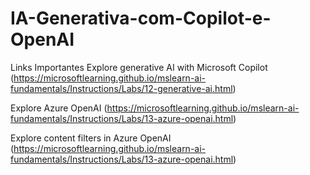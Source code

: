# IA-Generativa-com-Copilot-e-OpenAI
Links Importantes
Explore generative AI with Microsoft Copilot (https://microsoftlearning.github.io/mslearn-ai-fundamentals/Instructions/Labs/12-generative-ai.html)

Explore Azure OpenAI (https://microsoftlearning.github.io/mslearn-ai-fundamentals/Instructions/Labs/13-azure-openai.html)

Explore content filters in Azure OpenAI (https://microsoftlearning.github.io/mslearn-ai-fundamentals/Instructions/Labs/13-azure-openai.html)
